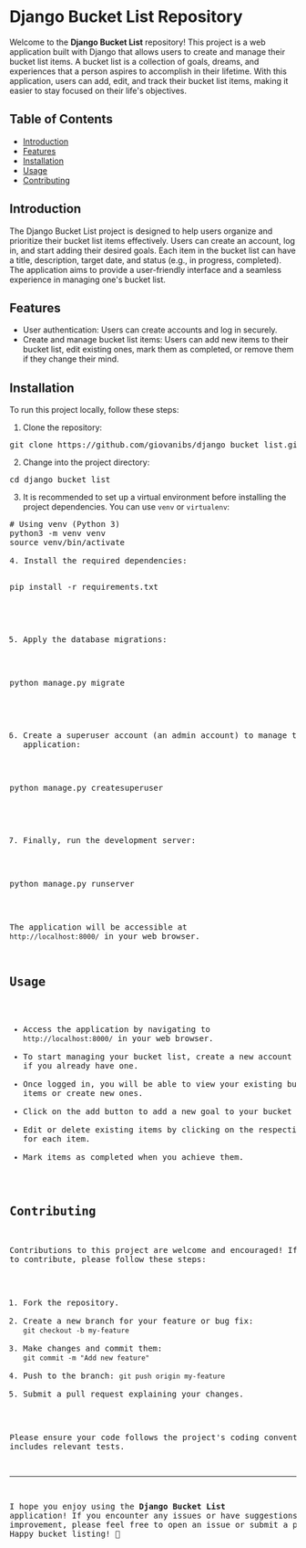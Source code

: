 # Django Bucket List Repository

Welcome to the **Django Bucket List** repository! This project is a web application built with Django that allows users to create and manage their bucket list items. A bucket list is a collection of goals, dreams, and experiences that a person aspires to accomplish in their lifetime. With this application, users can add, edit, and track their bucket list items, making it easier to stay focused on their life's objectives.

## Table of Contents

- [Introduction](#introduction)
- [Features](#features)
- [Installation](#installation)
- [Usage](#usage)
- [Contributing](#contributing)

## Introduction

The Django Bucket List project is designed to help users organize and prioritize their bucket list items effectively. Users can create an account, log in, and start adding their desired goals. Each item in the bucket list can have a title, description, target date, and status (e.g., in progress, completed). The application aims to provide a user-friendly interface and a seamless experience in managing one's bucket list.

## Features

- User authentication: Users can create accounts and log in securely.
- Create and manage bucket list items: Users can add new items to their bucket list, edit existing ones, mark them as completed, or remove them if they change their mind.

## Installation

To run this project locally, follow these steps:

1. Clone the repository:

<pre>
git clone https://github.com/giovanibs/django_bucket_list.git
</pre>

2. Change into the project directory:

<pre>
cd django_bucket_list
</pre>

3. It is recommended to set up a virtual environment before installing the project dependencies. You can use `venv` or `virtualenv`:

<pre>
# Using venv (Python 3)
python3 -m venv venv
source venv/bin/activate

4. Install the required dependencies:

<pre>
pip install -r requirements.txt
</pre>

5. Apply the database migrations:

<pre>
python manage.py migrate
</pre>

6. Create a superuser account (an admin account) to manage the application:

<pre>
python manage.py createsuperuser
</pre>

7. Finally, run the development server:

<pre>
python manage.py runserver
</pre>

The application will be accessible at `http://localhost:8000/` in your web browser.

## Usage

- Access the application by navigating to `http://localhost:8000/` in your web browser.
- To start managing your bucket list, create a new account or log in if you already have one.
- Once logged in, you will be able to view your existing bucket list items or create new ones.
- Click on the add button to add a new goal to your bucket list.
- Edit or delete existing items by clicking on the respective options for each item.
- Mark items as completed when you achieve them.

## Contributing

Contributions to this project are welcome and encouraged! If you want to contribute, please follow these steps:

1. Fork the repository.
2. Create a new branch for your feature or bug fix: `git checkout -b my-feature`
3. Make changes and commit them: `git commit -m "Add new feature"`
4. Push to the branch: `git push origin my-feature`
5. Submit a pull request explaining your changes.

Please ensure your code follows the project's coding conventions and includes relevant tests.

---

I hope you enjoy using the **Django Bucket List** application! If you encounter any issues or have suggestions for improvement, please feel free to open an issue or submit a pull request. Happy bucket listing! 🚀
